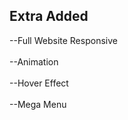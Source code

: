 

## Extra Added
--Full Website Responsive
<br>
<br>
--Animation
<br>
<br>
--Hover Effect
<br>
<br>
--Mega Menu
